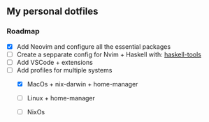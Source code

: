 
## My personal dotfiles

### Roadmap

- [x] Add Neovim and configure all the essential packages
- [ ] Create a sepparate config for Nvim + Haskell with: [haskell-tools](https://github.com/MrcJkb/haskell-tools.nvim)
- [ ] Add VSCode + extensions
- [ ] Add profiles for multiple systems
    - [x] MacOs + nix-darwin + home-manager
    - [ ] Linux + home-manager
    - [ ] NixOs

